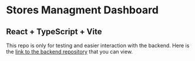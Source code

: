 # Stores Managment Dashboard
## React + TypeScript + Vite

This repo is only for testing and easier interaction with the backend. Here is the <a href="https://github.com/AliReza000J/rest-api-project">link to the backend repository</a> that you can view. 
